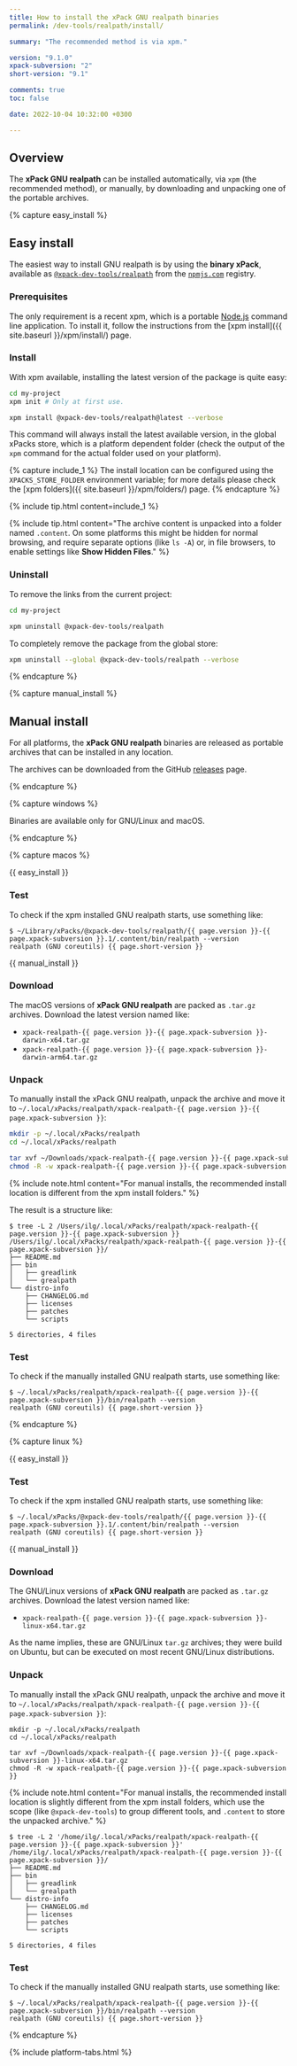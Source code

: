 ```yaml
---
title: How to install the xPack GNU realpath binaries
permalink: /dev-tools/realpath/install/

summary: "The recommended method is via xpm."

version: "9.1.0"
xpack-subversion: "2"
short-version: "9.1"

comments: true
toc: false

date: 2022-10-04 10:32:00 +0300

---
```



## Overview

The **xPack GNU realpath** can be installed automatically, via `xpm` (the
recommended method), or manually, by downloading and unpacking one of the
portable archives.

{% capture easy_install %}

## Easy install

The easiest way to install GNU realpath is by using the **binary xPack**, available as
[`@xpack-dev-tools/realpath`](https://www.npmjs.com/package/@xpack-dev-tools/realpath)
from the [`npmjs.com`](https://www.npmjs.com) registry.

### Prerequisites

The only requirement is a recent
xpm, which is a portable
[Node.js](https://nodejs.org) command line application. To install it,
follow the instructions from the
[xpm install]({{ site.baseurl }}/xpm/install/) page.

### Install

With xpm available, installing
the latest version of the package is quite easy:

```sh
cd my-project
xpm init # Only at first use.

xpm install @xpack-dev-tools/realpath@latest --verbose
```

This command will always install the latest available version,
in the global xPacks store, which is a platform dependent folder
(check the output of the `xpm` command for the actual folder used on
your platform).

{% capture include_1 %}
The install location can be configured using the
`XPACKS_STORE_FOLDER` environment variable; for more details please check the
[xpm folders]({{ site.baseurl }}/xpm/folders/) page.
{% endcapture %}

{% include tip.html content=include_1 %}

{% include tip.html content="The archive content is unpacked into a folder
named `.content`. On some platforms
this might be hidden for normal browsing, and require
separate options (like `ls -A`) or, in file browsers, to enable
settings like **Show Hidden Files**." %}

### Uninstall

To remove the links from the current project:

```sh
cd my-project

xpm uninstall @xpack-dev-tools/realpath
```

To completely remove the package from the global store:

```sh
xpm uninstall --global @xpack-dev-tools/realpath --verbose
```

{% endcapture %}

{% capture manual_install %}

## Manual install

For all platforms, the **xPack GNU realpath** binaries are released as portable
archives that can be installed in any location.

The archives can be downloaded from the
GitHub [releases](https://github.com/xpack-dev-tools/realpath-xpack/releases/)
page.

{% endcapture %}

{% capture windows %}

Binaries are available only for GNU/Linux and macOS.

{% endcapture %}

{% capture macos %}

{{ easy_install }}

### Test

To check if the xpm installed GNU realpath starts, use something like:

```console
$ ~/Library/xPacks/@xpack-dev-tools/realpath/{{ page.version }}-{{ page.xpack-subversion }}.1/.content/bin/realpath --version
realpath (GNU coreutils) {{ page.short-version }}
```

{{ manual_install }}

### Download

The macOS versions of **xPack GNU realpath**
are packed as `.tar.gz` archives.
Download the latest version named like:

- `xpack-realpath-{{ page.version }}-{{ page.xpack-subversion }}-darwin-x64.tar.gz`
- `xpack-realpath-{{ page.version }}-{{ page.xpack-subversion }}-darwin-arm64.tar.gz`

### Unpack

To manually install the xPack GNU realpath,
unpack the archive and move it to
`~/.local/xPacks/realpath/xpack-realpath-{{ page.version }}-{{ page.xpack-subversion }}`:

```sh
mkdir -p ~/.local/xPacks/realpath
cd ~/.local/xPacks/realpath

tar xvf ~/Downloads/xpack-realpath-{{ page.version }}-{{ page.xpack-subversion }}-darwin-x64.tar.gz
chmod -R -w xpack-realpath-{{ page.version }}-{{ page.xpack-subversion }}
```

{% include note.html content="For manual installs, the recommended
install location is different from the xpm install folders." %}

The result is a structure like:

```console
$ tree -L 2 /Users/ilg/.local/xPacks/realpath/xpack-realpath-{{ page.version }}-{{ page.xpack-subversion }}
/Users/ilg/.local/xPacks/realpath/xpack-realpath-{{ page.version }}-{{ page.xpack-subversion }}/
├── README.md
├── bin
│   ├── greadlink
│   └── grealpath
└── distro-info
    ├── CHANGELOG.md
    ├── licenses
    ├── patches
    └── scripts

5 directories, 4 files
```

### Test

To check if the manually installed GNU realpath starts, use something like:

```console
$ ~/.local/xPacks/realpath/xpack-realpath-{{ page.version }}-{{ page.xpack-subversion }}/bin/realpath --version
realpath (GNU coreutils) {{ page.short-version }}
```

{% endcapture %}

{% capture linux %}

{{ easy_install }}

### Test

To check if the xpm installed GNU realpath starts, use something like:

```console
$ ~/.local/xPacks/@xpack-dev-tools/realpath/{{ page.version }}-{{ page.xpack-subversion }}.1/.content/bin/realpath --version
realpath (GNU coreutils) {{ page.short-version }}
```

{{ manual_install }}

### Download

The GNU/Linux versions of **xPack GNU realpath**
are packed as `.tar.gz` archives.
Download the latest version named like:

- `xpack-realpath-{{ page.version }}-{{ page.xpack-subversion }}-linux-x64.tar.gz`

As the name implies, these are GNU/Linux `tar.gz` archives; they were build on
Ubuntu, but can be executed on most recent GNU/Linux distributions.

### Unpack

To manually install the xPack GNU realpath,
unpack the archive and move it to
`~/.local/xPacks/realpath/xpack-realpath-{{ page.version }}-{{ page.xpack-subversion }}`:

```console
mkdir -p ~/.local/xPacks/realpath
cd ~/.local/xPacks/realpath

tar xvf ~/Downloads/xpack-realpath-{{ page.version }}-{{ page.xpack-subversion }}-linux-x64.tar.gz
chmod -R -w xpack-realpath-{{ page.version }}-{{ page.xpack-subversion }}
```

{% include note.html content="For manual installs, the recommended
install location is slightly different from the xpm install folders,
which use the scope (like `@xpack-dev-tools`) to group different tools,
and `.content` to store the unpacked archive." %}

```console
$ tree -L 2 '/home/ilg/.local/xPacks/realpath/xpack-realpath-{{ page.version }}-{{ page.xpack-subversion }}'
/home/ilg/.local/xPacks/realpath/xpack-realpath-{{ page.version }}-{{ page.xpack-subversion }}/
├── README.md
├── bin
│   ├── greadlink
│   └── grealpath
└── distro-info
    ├── CHANGELOG.md
    ├── licenses
    ├── patches
    └── scripts

5 directories, 4 files
```

### Test

To check if the manually installed GNU realpath starts, use something like:

```console
$ ~/.local/xPacks/realpath/xpack-realpath-{{ page.version }}-{{ page.xpack-subversion }}/bin/realpath --version
realpath (GNU coreutils) {{ page.short-version }}
```

{% endcapture %}

{% include platform-tabs.html %}
